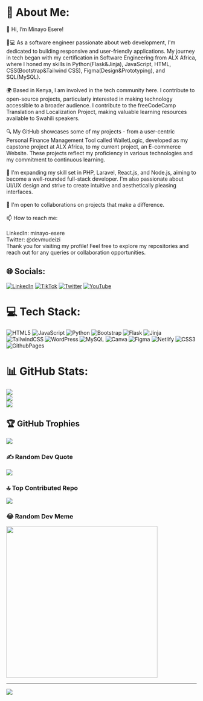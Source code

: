 # 💫 About Me:
👋 Hi, I’m Minayo Esere!<br><br>👩💻 As a software engineer passionate about web development, I'm dedicated to building responsive and user-friendly applications. My journey in tech began with my certification in Software Engineering from ALX Africa, where I honed my skills in Python(Flask&Jinja), JavaScript, HTML, CSS(Bootstrap&Tailwind CSS), Figma(Design&Prototyping), and SQL(MySQL).<br><br>🌍 Based in Kenya, I am involved in the tech community here. I contribute to open-source projects, particularly interested in making technology accessible to a broader audience. I contribute to the freeCodeCamp Translation and Localization Project, making valuable learning resources available to Swahili speakers.<br><br>🔍 My GitHub showcases some of my projects - from a user-centric Personal Finance Management Tool called WalletLogic, developed as my capstone project at ALX Africa, to my current project, an E-commerce Website. These projects reflect my proficiency in various technologies and my commitment to continuous learning.<br><br>🌱 I'm expanding my skill set in PHP, Laravel, React.js, and Node.js, aiming to become a well-rounded full-stack developer. I'm also passionate about UI/UX design and strive to create intuitive and aesthetically pleasing interfaces.<br><br>💞️ I'm open to collaborations on projects that make a difference.<br><br>📫 How to reach me:<br><br>LinkedIn: minayo-esere<br>Twitter: @devmudeizi<br>Thank you for visiting my profile! Feel free to explore my repositories and reach out for any queries or collaboration opportunities.<br>


## 🌐 Socials:
[![LinkedIn](https://img.shields.io/badge/LinkedIn-%230077B5.svg?logo=linkedin&logoColor=white)](https://linkedin.com/in/linkedin.com/in/minayo-esere) [![TikTok](https://img.shields.io/badge/TikTok-%23000000.svg?logo=TikTok&logoColor=white)](https://tiktok.com/@mudeitsi) [![Twitter](https://img.shields.io/badge/Twitter-%231DA1F2.svg?logo=Twitter&logoColor=white)](https://twitter.com/https://twitter.com/devmudeizi) [![YouTube](https://img.shields.io/badge/YouTube-%23FF0000.svg?logo=YouTube&logoColor=white)](https://youtube.com/@https://www.youtube.com/@vi1150) 

# 💻 Tech Stack:
![HTML5](https://img.shields.io/badge/html5-%23E34F26.svg?style=for-the-badge&logo=html5&logoColor=white) ![JavaScript](https://img.shields.io/badge/javascript-%23323330.svg?style=for-the-badge&logo=javascript&logoColor=%23F7DF1E) ![Python](https://img.shields.io/badge/python-3670A0?style=for-the-badge&logo=python&logoColor=ffdd54) ![Bootstrap](https://img.shields.io/badge/bootstrap-%238511FA.svg?style=for-the-badge&logo=bootstrap&logoColor=white) ![Flask](https://img.shields.io/badge/flask-%23000.svg?style=for-the-badge&logo=flask&logoColor=white) ![Jinja](https://img.shields.io/badge/jinja-white.svg?style=for-the-badge&logo=jinja&logoColor=black) ![TailwindCSS](https://img.shields.io/badge/tailwindcss-%2338B2AC.svg?style=for-the-badge&logo=tailwind-css&logoColor=white) ![WordPress](https://img.shields.io/badge/WordPress-%23117AC9.svg?style=for-the-badge&logo=WordPress&logoColor=white) ![MySQL](https://img.shields.io/badge/mysql-%2300000f.svg?style=for-the-badge&logo=mysql&logoColor=white) ![Canva](https://img.shields.io/badge/Canva-%2300C4CC.svg?style=for-the-badge&logo=Canva&logoColor=white) ![Figma](https://img.shields.io/badge/figma-%23F24E1E.svg?style=for-the-badge&logo=figma&logoColor=white) ![Netlify](https://img.shields.io/badge/netlify-%23000000.svg?style=for-the-badge&logo=netlify&logoColor=#00C7B7) ![CSS3](https://img.shields.io/badge/css3-%231572B6.svg?style=for-the-badge&logo=css3&logoColor=white) ![GithubPages](https://img.shields.io/badge/github%20pages-121013?style=for-the-badge&logo=github&logoColor=white)
# 📊 GitHub Stats:
![](https://github-readme-stats.vercel.app/api?username=mudeitsi&theme=dark&hide_border=false&include_all_commits=true&count_private=true)<br/>
![](https://github-readme-streak-stats.herokuapp.com/?user=mudeitsi&theme=dark&hide_border=false)<br/>
![](https://github-readme-stats.vercel.app/api/top-langs/?username=mudeitsi&theme=dark&hide_border=false&include_all_commits=true&count_private=true&layout=compact)

## 🏆 GitHub Trophies
![](https://github-profile-trophy.vercel.app/?username=mudeitsi&theme=discord&no-frame=false&no-bg=false&margin-w=4)

### ✍️ Random Dev Quote
![](https://quotes-github-readme.vercel.app/api?type=horizontal&theme=radical)

### 🔝 Top Contributed Repo
![](https://github-contributor-stats.vercel.app/api?username=mudeitsi&limit=5&theme=dark&combine_all_yearly_contributions=true)

### 😂 Random Dev Meme
<img src='https://randommeme-five.vercel.app/' style="height: 400px;"/>

---
[![](https://visitcount.itsvg.in/api?id=mudeitsi&icon=0&color=0)](https://visitcount.itsvg.in)

<!-- Proudly created with GPRM ( https://gprm.itsvg.in ) -->
